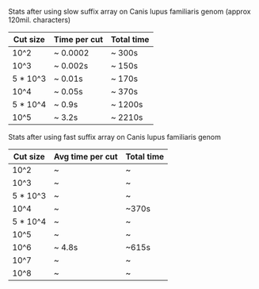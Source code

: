 Stats after using slow suffix array on Canis lupus familiaris genom (approx 120mil. characters)

| Cut size | Time per cut | Total time |
| ---------|--------------|------------|
| 10^2     |   ~ 0.0002   | ~ 300s     |
| 10^3     |   ~ 0.002s   | ~ 150s     | 
| 5 * 10^3 |   ~ 0.01s    |  ~ 170s    |
| 10^4     |   ~ 0.05s    |  ~ 370s    |
| 5 * 10^4 |   ~ 0.9s     |  ~ 1200s   |
| 10^5     |   ~ 3.2s     |  ~ 2210s   |

Stats after using fast suffix array on Canis lupus familiaris genom

| Cut size | Avg time per cut | Total time |
| ---------|--------------|------------|
| 10^2     |   ~    | ~      |
| 10^3     |   ~    |  ~     | 
| 5 * 10^3 |   ~     |  ~     |
| 10^4     |   ~      |  ~370s   |
| 5 * 10^4 |   ~     |  ~     |
| 10^5     |   ~    |  ~     |
| 10^6     |   ~ 4.8s     |  ~615s    |
| 10^7     |   ~       |  ~    |
| 10^8     |   ~      |  ~     |
